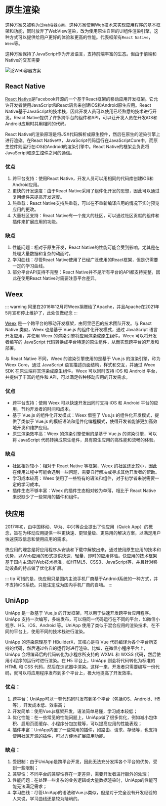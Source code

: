 # 原生渲染
这种方案又被称为`泛Web容器方案`，这种方案使用Web技术来实现应用程序的基本框架和功能，同时放弃了WebView渲染，改为使用原生自带的UI组件渲染引擎，这种方式可以提供给用户更好的体验和更高的性能。代表框架有`React Native`，`Weex`等。

这种方案保持了JavaScript作为开发语言，支持前端丰富的生态。但由于前端和Native的交互需要

![泛Web容器方案](@assets/hybrid/rn.png)


## React Native
[React Native](https://www.reactnative.cn/)是Facebook开源的一个基于React框架的移动应用开发框架。它允许开发者使用JavaScript和React语言来创建iOS和Android原生应用。React Native基于JavaScript的技术栈，因此开发人员可以使用已经熟悉的技术进行开发。React Native提供了许多跨平台的组件和API，可以让开发人员在开发iOS和Android应用时共用相同的代码。

React Native的渲染原理是将JSX代码解析成原生控件，然后在原生的渲染引擎上进行渲染。在React Native中，JavaScript代码运行在JavaScriptCore中，而原生控件则运行在iOS和Android的渲染引擎中。React Native的框架会负责将JavaScript和原生控件之间的通信。

### 优点

1. 跨平台支持：使用React Native，开发人员可以用相同的代码库创建iOS和Android应用。
2. 更快的开发速度：由于React Native采用了组件化开发的思想，因此可以通过复用组件来提高开发速度。
3. 热重载：React Native支持热重载，可以在不重新编译应用的情况下实时预览应用的更改。
4. 大量社区支持：React Native有一个庞大的社区，可以通过社区贡献的组件和插件来扩展应用的功能。

### 缺点

1. 性能问题：相对于原生开发，React Native的性能可能会受到影响，尤其是在处理大量数据和复杂的动画时。
2. 学习曲线：尽管React Native使用了已经广泛使用的React框架，但是仍需要一定的学习曲线。
3. 部分平台API支持不完整：React Native并不是所有平台的API都支持完整，因此在使用React Native时需要注意平台差异。

## Weex

::: warning
  阿里在2016年12月将Weex捐赠给了Apache，并且Apache在2021年5月宣布停止维护了，此处仅做纪念
:::

[Weex](https://github.com/apache/incubator-weex) 是一个跨平台的移动开发框架，由阿里巴巴的技术团队开发。与 React Native 类似，Weex 也是基于 Vue.js 的组件化开发模式，通过 JavaScript 语言开发应用，并使用 Weex 的渲染引擎将应用渲染成原生组件。Weex 可以将开发者编写的 JavaScript 代码转换成平台特定的原生组件，从而实现跨平台的开发和部署。

与 React Native 不同，Weex 的渲染引擎使用的是基于 Vue.js 的渲染引擎，称为 Weex Core，通过 JavaScript 语言描述页面结构，样式和交互，并通过 Weex SDK 在原生端将其渲染成原生组件。Weex 可以同时支持 iOS 和 Android 平台，并提供了丰富的组件和 API，可以满足各种移动应用的开发需求。

### 优点

- 跨平台支持：使用 Weex 可以快速开发出同时支持 iOS 和 Android 平台的应用，节约开发者的时间和成本。
- 基于 Vue.js 的组件化开发模式：Weex 借鉴了 Vue.js 的组件化开发模式，提供了类似于 Vue.js 的模板语法和组件化编程模式，使得开发者能够更加高效地开发和维护应用。
- 原生渲染效率高：Weex 的渲染引擎使用的是基于 Vue.js 的渲染引擎，可以将 JavaScript 代码转换成原生组件，具有原生应用的高性能和流畅的体验。

### 缺点

- 社区相对较小：相对于 React Native 等框架，Weex 的社区还比较小，因此在使用过程中可能会遇到一些问题，需要自行解决或寻求其他开发者的帮助。
- 学习成本较高：Weex 使用了一些特有的语法和组件，对于初学者来说需要一定的学习成本。
- 插件生态不够丰富：Weex 的插件生态相对较为单薄，相比于 React Native 来说缺少了一些常用的插件和组件。

## 快应用
2017年初，由中国移动、华为、中兴等企业提出了快应用（Quick App）的概念，旨在为移动应用提供一种更快速、更轻量级、更易用的解决方案，以满足用户快速获取信息和使用应用的需求。

快应用的理念是将应用程序从安装和下载中解放出来，通过使用原生应用的技术和优势，以Web应用的形式提供快速、轻量、即时的应用体验。快应用的技术框架基于国内主流的Web技术标准，如HTML5、CSS3、JavaScript等，并且针对移动设备的特点做了优化和扩展。

::: tip
可惜的是，快应用只是国内主流手机厂商基于Android系统的一种方式，并不支持iOS系统。只能注定成为国内手机厂商的自嗨。
:::

## UniApp

UniApp 是一款基于 Vue.js 的开发框架，可以用于快速开发跨平台应用程序。UniApp 支持一次编写，多端发布，可以将同一代码运行在不同的平台，如微信小程序、H5、iOS、Android 等。UniApp 使用了类似于混合应用的渲染技术，在不同的平台上，使用不同的技术栈进行渲染。

UniApp 的渲染原理基于 HBuilderX，其核心是将 Vue 代码编译为各个平台所支持的代码，然后通过各自的运行时进行渲染。比如，在微信小程序平台上，UniApp 会将编译后的代码转化为小程序所支持的 WXML 和 WXSS 代码，然后使用小程序的运行时进行渲染。在 H5 平台上，UniApp 则会将代码转化为标准的 HTML 和 CSS 代码，然后在浏览器中渲染。这样一来，开发者只需要编写一份代码，就可以将应用程序发布到多个平台上，极大地提高了开发效率。

### 优点：

1. 跨平台：UniApp可以一套代码同时发布到多个平台（包括iOS、Android、H5等），开发成本低、效率高；
2. 开发简单：使用Vue.js框架开发，语法简单易懂，学习成本较低；
3. 优化性能：在一些常见的性能问题上，UniApp做了很多优化，例如减小包体积、启用页面缓存、小程序分包加载等，可以提高应用的性能表现；
4. 插件丰富：UniApp内置了一些常用的插件，如路由、请求、存储等，也支持使用社区开源的插件，可以方便地扩展应用功能。

### 缺点：

1. 受限制：由于UniApp是跨平台开发，因此无法充分发挥各个平台的优势，受到一些限制；
2. 兼容性：不同平台的兼容性存在一定差异，需要开发者进行额外的处理；
3. 性能问题：在处理一些复杂的业务逻辑或大量数据渲染时，UniApp的性能可能无法满足需求；
4. 学习曲线：尽管UniApp的语法和Vue.js类似，但是对于完全没有开发经验的人来说，学习曲线还是较为陡峭的。